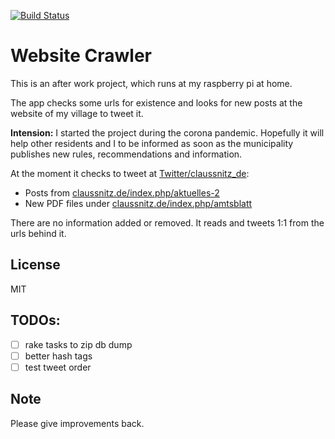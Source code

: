 [![Build Status](https://travis-ci.org/the-guitarman/rubyonrails_website_crawler.svg?branch=master)](https://travis-ci.org/the-guitarman/rubyonrails_website_crawler)

# Website Crawler

This is an after work project, which runs at my raspberry pi at home. 

The app checks some urls for existence and looks for new posts at the website of my village to tweet it. 

__Intension:__ I started the project during the corona pandemic. Hopefully it will help other residents and I to be informed as soon as the municipality publishes new rules, recommendations and information.

At the moment it checks to tweet at [Twitter/claussnitz_de](https://twitter.com/claussnitz): 
- Posts from [claussnitz.de/index.php/aktuelles-2](https://claussnitz.de/index.php/aktuelles-2)
- New PDF files under [claussnitz.de/index.php/amtsblatt](https://claussnitz.de/index.php/amtsblatt)

There are no information added or removed. It reads and tweets 1:1 from the urls behind it.

## License

MIT

## TODOs:
- [ ] rake tasks to zip db dump
- [ ] better hash tags
- [ ] test tweet order

## Note

Please give improvements back.
